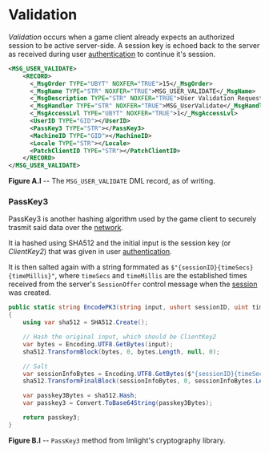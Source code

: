 # Validation
_Validation_ occurs when a game client already expects an authorized session to be active server-side. A session key is echoed back to the server as received during user [authentication](./auth.md) to continue it's session.

```xml
<MSG_USER_VALIDATE>
    <RECORD>
      <_MsgOrder TYPE="UBYT" NOXFER="TRUE">15</_MsgOrder>
      <_MsgName TYPE="STR" NOXFER="TRUE">MSG_USER_VALIDATE</_MsgName>
      <_MsgDescription TYPE="STR" NOXFER="TRUE">User Validation Request Message.</_MsgDescription>
      <_MsgHandler TYPE="STR" NOXFER="TRUE">MSG_UserValidate</_MsgHandler>
      <_MsgAccessLvl TYPE="UBYT" NOXFER="TRUE">1</_MsgAccessLvl>
      <UserID TYPE="GID"></UserID>
      <PassKey3 TYPE="STR"></PassKey3>
      <MachineID TYPE="GID"></MachineID>
      <Locale TYPE="STR"></Locale>
      <PatchClientID TYPE="STR"></PatchClientID>
    </RECORD>
</MSG_USER_VALIDATE>
```
__Figure A.I__ -- The `MSG_USER_VALIDATE` DML record, as of writing.

### PassKey3
PassKey3 is another hashing algorithm used by the game client to securely trasmit said data over the [network](../systems/kinp/index.md).

It ia hashed using SHA512 and the initial input is the session key (or _ClientKey2_) that was given in user [authentication](./auth.md). 

It is then salted again with a string formmated as `$"{sessionID}{timeSecs}{timeMillis}"`, where `timeSecs` and `timeMillis` are the established times received from the server's `SessionOffer` control message when the [session](../systems/kinp/session.md) was created.

```csharp
public static string EncodePK3(string input, ushort sessionID, uint timeSecs, uint timeMillis)
{
    using var sha512 = SHA512.Create();

    // Hash the original input, which should be ClientKey2
    var bytes = Encoding.UTF8.GetBytes(input);
    sha512.TransformBlock(bytes, 0, bytes.Length, null, 0);

    // Salt
    var sessionInfoBytes = Encoding.UTF8.GetBytes($"{sessionID}{timeSecs}{timeMillis}");
    sha512.TransformFinalBlock(sessionInfoBytes, 0, sessionInfoBytes.Length);

    var passkey3Bytes = sha512.Hash;
    var passkey3 = Convert.ToBase64String(passkey3Bytes);

    return passkey3;
}
```
__Figure B.I__ -- `PassKey3` method from Imlight's cryptography library.